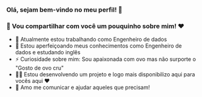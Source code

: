 ### Olá, sejam bem-vindo no meu perfil! 👋
### 🍂 Vou compartilhar com você um pouquinho sobre mim! ♥
<!--### É um prazer em receber você no meu perfil-->
<!-- comentários
**JessicaCastro88/jessicacastro88** is a ✨ _special_ ✨ repository because its `README.md` (this file) appears on your GitHub profile. -->

  - 🔭 Atualmente estou trabalhando como Engenheiro de dados
  - 🌱 Estou aperfeiçoando meus conhecimentos como Engenheiro de dados e estudando inglês
  - ⚡ Curiosidade sobre mim: Sou apaixonada com ovo mas não surporte o "Gosto de ovo cru" 
  - 👩‍💻 Estou desenvolvendo um projeto e logo mais disponibilizo aqui para vocês aqui ♥
  - 🤝 Amo me comunicar e ajudar aqueles que precisam!

<!-- comentários -->
